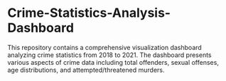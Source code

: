 # Crime-Statistics-Analysis-Dashboard
This repository contains a comprehensive visualization dashboard analyzing crime statistics from 2018 to 2021. The dashboard presents various aspects of crime data including total offenders, sexual offenses, age distributions, and attempted/threatened murders.

